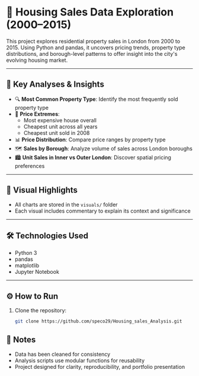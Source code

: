 # 🏡 Housing Sales Data Exploration (2000–2015)

This project explores residential property sales in London from 2000 to 2015. Using Python and pandas, it uncovers pricing trends, property type distributions, and borough-level patterns to offer insight into the city's evolving housing market.

---
 
## 🧮 Key Analyses & Insights

- 🔍 **Most Common Property Type**: Identify the most frequently sold property type
- 💸 **Price Extremes**:
  - Most expensive house overall
  - Cheapest unit across all years
  - Cheapest unit sold in 2008
- 📊 **Price Distribution**: Compare price ranges by property type
- 🗺️ **Sales by Borough**: Analyze volume of sales across London boroughs
- 🏙️ **Unit Sales in Inner vs Outer London**: Discover spatial pricing preferences

---

## 📸 Visual Highlights

- All charts are stored in the `visuals/` folder
- Each visual includes commentary to explain its context and significance

---

## 🛠️ Technologies Used

- Python 3
- pandas
- matplotlib
- Jupyter Notebook

---

## ⚙️ How to Run

1. Clone the repository:
   ```bash
   git clone https://github.com/speco29/Housing_sales_Analysis.git
    ```

## 📌 Notes
- Data has been cleaned for consistency
- Analysis scripts use modular functions for reusability
- Project designed for clarity, reproducibility, and portfolio presentation
